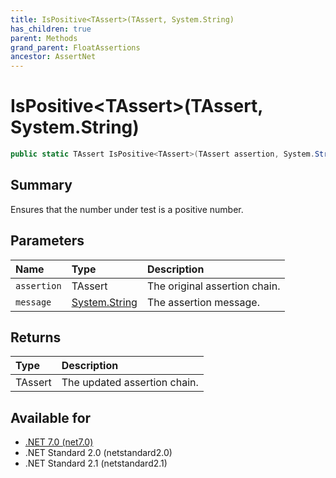 ```yaml
---
title: IsPositive<TAssert>(TAssert, System.String)
has_children: true
parent: Methods
grand_parent: FloatAssertions
ancestor: AssertNet
---
```

# IsPositive&lt;TAssert&gt;(TAssert, System.String)

```csharp
public static TAssert IsPositive<TAssert>(TAssert assertion, System.String message);
```

## Summary
Ensures that the number under test is a positive number.

## Parameters
|Name|Type|Description|
|:-|:-|:-|
|`assertion`|TAssert|The original assertion chain.|
|`message`|[System.String](https://learn.microsoft.com/en-us/dotnet/api/system.string)|The assertion message.|

## Returns
|Type|Description|
|:-|:-|
|TAssert|The updated assertion chain.|

## Available for
- [.NET 7.0 (net7.0)](https://versionsof.net/core/7.0/)
- .NET Standard 2.0 (netstandard2.0)
- .NET Standard 2.1 (netstandard2.1)
